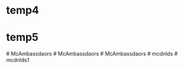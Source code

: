 # temp4
# temp5
#   M c A m b a s s d a o r s  
 #   M c A m b a s s d a o r s  
 #   M c A m b a s s d a o r s  
 #   m c d n l d s  
 #   m c d n l d s 1  
 
